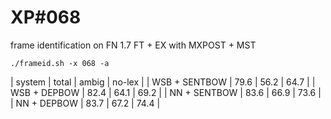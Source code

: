 # XP\#068

frame identification on FN 1.7 FT + EX with MXPOST + MST

```
./frameid.sh -x 068 -a
```

| system | total | ambig | no-lex |
| WSB + SENTBOW | 79.6 | 56.2 | 64.7 |
| WSB + DEPBOW  | 82.4 | 64.1 | 69.2 |
| NN + SENTBOW  | 83.6 | 66.9 | 73.6 |
| NN + DEPBOW   | 83.7 | 67.2 | 74.4 |
